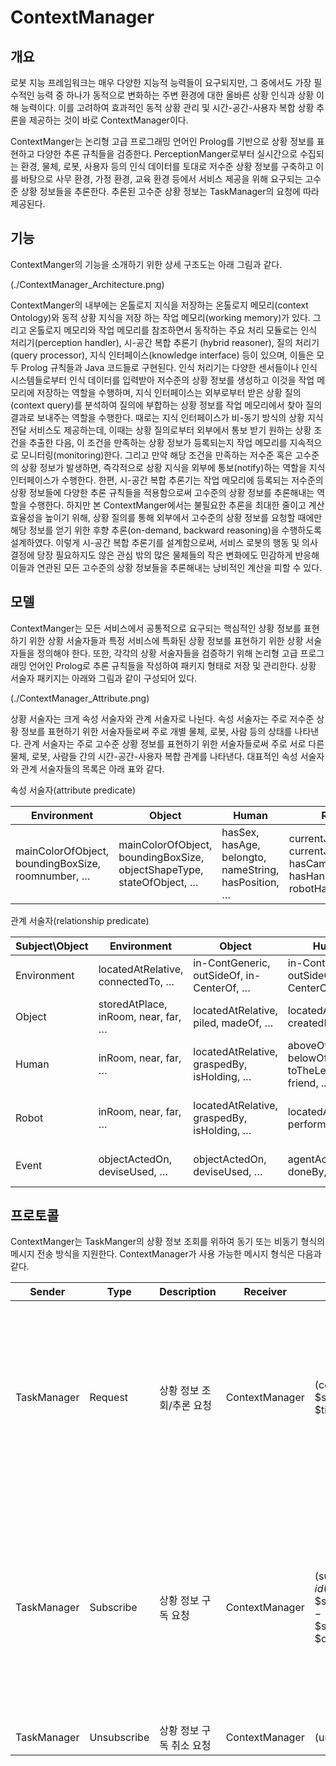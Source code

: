 # ContextManager
## 개요
로봇 지능 프레임워크는 매우 다양한 지능적 능력들이 요구되지만, 그 중에서도 가장 필수적인 능력 중 하나가 동적으로 변화하는 주변 환경에 대한 올바른 상황 인식과 상황 이해 능력이다. 이를 고려하여 효과적인 동적 상황 관리 및 시간-공간-사용자 복합 상황 추론을 제공하는 것이 바로 ContextManager이다.

ContextManger는 논리형 고급 프로그래밍 언어인 Prolog를 기반으로 상황 정보를 표현하고 다양한 추론 규칙들을 검증한다. PerceptionManger로부터 실시간으로 수집되는 환경, 물체, 로봇, 사용자 등의 인식 데이터를 토대로 저수준 상황 정보를 구축하고 이를 바탕으로 사무 환경, 가정 환경, 교육 환경 등에서 서비스 제공을 위해 요구되는 고수준 상황 정보들을 추론한다. 추론된 고수준 상황 정보는 TaskManager의 요청에 따라 제공된다.

## 기능
ContextManger의 기능을 소개하기 위한 상세 구조도는 아래 그림과 같다.

(./ContextManager_Architecture.png)

ContextManger의 내부에는 온톨로지 지식을 저장하는 온톨로지 메모리(context Ontology)와 동적 상황 지식을 저장 하는 작업 메모리(working memory)가 있다. 그리고 온톨로지 메모리와 작업 메모리를 참조하면서 동작하는 주요 처리 모듈로는 인식 처리기(perception handler), 시-공간 복합 추론기 (hybrid reasoner), 질의 처리기(query processor), 지식 인터페이스(knowledge interface) 등이 있으며, 이들은 모두 Prolog 규칙들과 Java 코드들로 구현된다. 인식 처리기는 다양한 센서들이나 인식 시스템들로부터 인식 데이터를 입력받아 저수준의 상황 정보를 생성하고 이것을 작업 메모리에 저장하는 역할을 수행하며, 지식 인터페이스는 외부로부터 받은 상황 질의(context query)를 분석하여 질의에 부합하는 상황 정보를 작업 메모리에서 찾아 질의 결과로 보내주는 역할을 수행한다. 때로는 지식 인터페이스가 비-동기 방식의 상황 지식 전달 서비스도 제공하는데, 이때는 상황 질의로부터 외부에서 통보 받기 원하는 상황 조건을 추출한 다음, 이 조건을 만족하는 상황 정보가 등록되는지 작업 메모리를 지속적으로 모니터링(monitoring)한다. 그리고 만약 해당 조건을 만족하는 저수준 혹은 고수준의 상황 정보가 발생하면, 즉각적으로 상황 지식을 외부에 통보(notify)하는 역할을 지식 인터페이스가 수행한다. 한편, 시-공간 복합 추론기는 작업 메모리에 등록되는 저수준의 상황 정보들에 다양한 추론 규칙들을 적용함으로써 고수준의 상황 정보를 추론해내는 역할을 수행한다. 하지만 본 ContextManger에서는 불필요한 추론을 최대한 줄이고 계산 효율성을 높이기 위해, 상황 질의를 통해 외부에서 고수준의 상황 정보를 요청할 때에만 해당 정보를 얻기 위한 후향 추론(on-demand, backward reasoning)을 수행하도록 설계하였다. 이렇게 시-공간 복합 추론기를 설계함으로써, 서비스 로봇의 행동 및 의사 결정에 당장 필요하지도 않은 관심 밖의 많은 물체들의 작은 변화에도 민감하게 반응해 이들과 연관된 모든 고수준의 상황 정보들을 추론해내는 낭비적인 계산을 피할 수 있다.

## 모델
ContextManger는 모든 서비스에서 공통적으로 요구되는 핵심적인 상황 정보를 표현하기 위한 상황 서술자들과 특정 서비스에 특화된 상황 정보를 표현하기 위한 상황 서술자들을 정의해야 한다. 또한, 각각의 상황 서술자들을 검증하기 위해 논리형 고급 프로그래밍 언어인 Prolog로 추론 규칙들을 작성하여 패키지 형태로 저장 및 관리한다.
상황 서술자 패키지는 아래와 그림과 같이 구성되어 있다.

(./ContextManager_Attribute.png)

상황 서술자는 크게 속성 서술자와 관계 서술자로 나뉜다. 속성 서술자는 주로 저수준 상황 정보를 표현하기 위한 서술자들로써 주로 개별 물체, 로봇, 사람 등의 상태를 나타낸다. 관계 서술자는 주로 고수준 상황 정보를 표현하기 위한 서술자들로써 주로 서로 다른 물체, 로봇, 사람들 간의 시간-공간-사용자 복합 관계를 나타낸다.
대표적인 속성 서술자와 관계 서술자들의 목록은 아래 표와 같다.

속성 서술자(attribute predicate)

Environment|Object|Human|Robot|Event
---|---|---|---|---
mainColorOfObject, boundingBoxSize, roomnumber, …|mainColorOfObject, boundingBoxSize, objectShapeType, stateOfObject, …|hasSex, hasAge, belongto, nameString, hasPosition, …|currentJointAngle, currentJointTorque, hasCamera, hasHand, robotHandType, …|startTime, endTime, duration, …

관계 서술자(relationship predicate)

Subject\Object|Environment|Object|Human|Robot|Event
---|---|---|---|---|---
Environment|locatedAtRelative, connectedTo, …|in-ContGeneric, outSideOf, in-CenterOf, …|in-ContGeneric, outSideOf, in-CenterOf, …|in-ContGeneric, outSideOf, in-CenterOf, …|typePrimaryFunction-containerUsed, …
Object|storedAtPlace, inRoom,  near, far, …|locatedAtRelative, piled, madeOf, …|locatedAtRelative, createdBy, …|locatedAtRelative, createdBy, …|typePrimaryFunction-itemUsedFor, ...
Human|inRoom, near, far, …|locatedAtRelative, graspedBy, isHolding, …|aboveOf, belowOf, toTheLeftOf, friend, ...|aboveOf, belowOf, toTheLeftOf, toTheRightOf, ...|do, play, act, host, …
Robot|inRoom, near, far, …|locatedAtRelative, graspedBy, isHolding, …|locatedAtRelative, performedBy, …|locatedAtRelative, sub_component, succeeding_link, …|do, play, act, host, …
Event|objectActedOn, deviseUsed, …|objectActedOn, deviseUsed, …|agentActedOn, doneBy, …|agentActedOn, doneBy, …|processStarted, processStopped, postEvent, ...

## 프로토콜
ContextManger는 TaskManger의 상황 정보 조회를 위하여 동기 또는 비동기 형식의 메시지 전송 방식을 지원한다. ContextManager가 사용 가능한 메시지 형식은 다음과 같다. 

Sender|Type|Description|Receiver|GL|Argument
---|---|---|---|---|---
TaskManager|Request|상황 정보 조회/추론 요청|ContextManager|(context($predicate $subject $object $timeOperator $time))|$predicate: 상황 서술자 <br>$subject: 서술자의 주어 <br>$object: 서술자의 목적어 <br>$timeOperator: 상황 서술자의 유효 시간 추론 서술자, BEFORE, AFTER 등 <br>$time: 상황 서술자의 유효 시간
TaskManager|Subscribe|상황 정보 구독 요청|ContextManager|(subscribe $id (rule (fact ($predicate1 $subject1 $object1))--> (notify ($predicate2 $subject2 $object2))))|$id: 구독 등록 식별자 <br>$predicate1: 구독 상황 서술자 <br>$subject1: 구독 상황 서술자의 주어 <br>$object1: 구독 상황 서술자의 목적어 <br>$predicate2: 통보 상황 서술자 <br>$subject2: 통보 상황 서술자의 주어 <br>$object2: 통보 상황 서술자의 목적어
TaskManager|Unsubscribe|상황 정보 구독 취소 요청|ContextManager|(unsubscribe $id)|$id: 구독 등록 식별자
